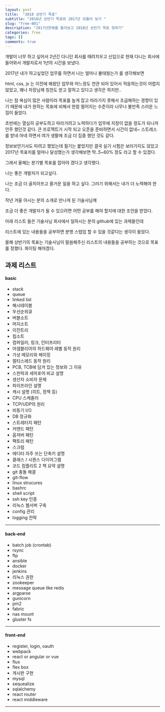 ```yaml
---
layout: post
title:  "2018 상반기 목표"
subtitle: "2018년 상반기 목표와 2017년 되돌아 보기 "
slug: "free-001"
description: "2017년한해를 돌아보고 2018년 상반기 목표 정하기"
categories: free
tags: []
comments: true
---
```


개발이 너무 하고 싶어서 2년간 다니던 회사를 때려치우고 신입으로 현재 다니는 회사에 들어와서 개발자로서 1년의 시간을 보냈다.

2017년 내가 하고싶었던 업무를 하면서 나는 얼마나 불태웠는가 를 생각해보면

html, css, js 는 이전에 해왔던 업무와 어느정도 연관 되어 있어서 적응하는것이 어렵지 않았고, 꽤나 차장님께 칭찬도 받고 잘하고 있다고 생각은 하지만.. 

나는 참 욕심이 많은 사람이라 목표를 높게 잡고 따라가지 못해서 조급해하는 경향이 있기 때문에 내가 원하는 목표에 비해서 한참 떨어지는 수준이라 너무나 불만족 스러운 느낌이 들었다.

초반에는 열심히 공부도하고 따라가려고 노력하다가 업무에 지장이 없을 정도가 되니까 안주 했던것 같다. 큰 프로젝트가 시작 되고 오픈을 준비하면서 시간이 없네~ 스트레스를 받네 마네 하면서 여가 생활에 조금 더 집중 했던 것도 같다.

정보보안기사도 따려고 했었는데 필기는 붙었지만 결국 실기 시험은 보러가지도 않았고 2017년 목표치를 얼마나 달성했는가 생각해보면 딱..5~60% 정도 라고 할 수 있겠다.

그래서 올해는 분기별 목표를 잡아야 겠다고 생각했다.


나는 좋은 개발자가 되고싶다.

나는 조금 더 골치아프고 즐거운 일을 하고 싶다. 그러기 위해서는 내가 더 노력해야 한다.


작년 겨울 아시는 분의 소개로 만나게 된 기술사님께

조금 더 좋은 개발자가 될 수 있으려면 어떤 공부를 해야 할지에 대한 조언을 받았다.


아래 리스트 들은 기술사님 회사에서 일하시는 분의 github에 있는 과제들인데

리스트에 있는 내용들을 공부하면 분명 스텝업 할 수 있을 것같다는 생각이 들었다.  

올해 상반기의 목표는 기술사님이 말씀해주신 리스트의 내용들을 공부하는 것으로 목표를 정했다. 화이팅 해야겠다.



과제 리스트
--------------------------------------
#### basic

* stack  
* queue
* linked list
* 해시테이블
* 우선순위큐
* 버블소트
* 머지소트
* 이진트리
* 힙소트
* 컴파일러, 링크, 인터프리터
* 어셈블리어의 하드웨어 레벨 동작 원리
* 가상 메모리와 페이징
* 멀티스레드 동작 원리
* PCB, TCB에 담겨 있는 정보와 그 이유
* 스핀락과 세마포어 비교 설명
* 생산자 소비자 문제
* 파이프라인 설명
* 캐시 설명 (히트, 정책 등)
* CPU 스케줄러
* TCP/UDP의 원리
* 비동기 I/O
* DB 정규화
* 스트레터지 패턴
* 커맨드 패턴
* 옵저버 패턴
* 팩토리 패턴
* 스크럼
* 에디터 자주 쓰는 단축키 설명
* 클래스 / 시퀀스 다이어그램
* 코드 컴플리트 2 책 요약 설명
* git 충돌 해결
* git-flow
* linux strucures
* bashrc
* shell script
* ssh key 인증
* 리눅스 웹서버 구축
* config 관리
* logging 전략

--------------------------------

#### back-end

* batch job (crontab)
* rsync
* ftp
* ansible
* docker
* jenkins
* 리눅스 권한
* zookeeper
* message queue like redis
* argparse
* gunicorn
* pm2
* fabric
* nas mount
* gluster fs

----------------------

#### front-end

* register, login, oauth
* webpack
* react or angular or vue
* flux
* flex box
* 게시판 구현
* mysql
* sequealize
* sqlalchemy
* react router
* react middleware

---------------------------
